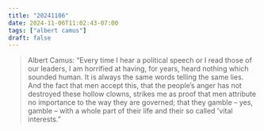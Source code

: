 ```yaml
---
title: "20241106"
date: 2024-11-06T11:02:43-07:00
tags: ["albert camus"]
draft: false
---
```


> Albert Camus: “Every time I hear a political speech or I read those of our leaders, I am horrified at having, for years, heard nothing which sounded human. It is always the same words telling the same lies. And the fact that men accept this, that the people’s anger has not destroyed these hollow clowns, strikes me as proof that men attribute no importance to the way they are governed; that they gamble – yes, gamble – with a whole part of their life and their so called 'vital interests.”

